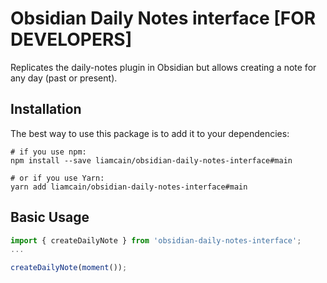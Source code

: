# Obsidian Daily Notes interface [FOR DEVELOPERS]

Replicates the daily-notes plugin in Obsidian but allows creating a note for any day (past or present).

## Installation

The best way to use this package is to add it to your dependencies:

```
# if you use npm:
npm install --save liamcain/obsidian-daily-notes-interface#main

# or if you use Yarn:
yarn add liamcain/obsidian-daily-notes-interface#main
```

## Basic Usage

```ts
import { createDailyNote } from 'obsidian-daily-notes-interface';
...

createDailyNote(moment());
```
